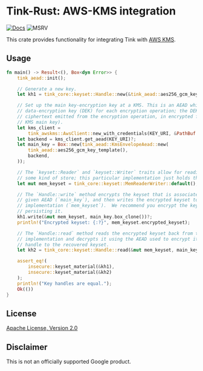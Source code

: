 # Tink-Rust: AWS-KMS integration

[![Docs](https://img.shields.io/badge/docs-rust-brightgreen?style=for-the-badge)](https://docs.rs/tink-awskms)
![MSRV](https://img.shields.io/badge/rustc-1.56+-yellow?style=for-the-badge)

This crate provides functionality for integrating Tink with [AWS KMS](https://aws.amazon.com/kms/).

## Usage

<!-- prettier-ignore-start -->
[embedmd]:# (../../examples/kms/src/main.rs Rust /fn main/ /^}/)
```Rust
fn main() -> Result<(), Box<dyn Error>> {
    tink_aead::init();

    // Generate a new key.
    let kh1 = tink_core::keyset::Handle::new(&tink_aead::aes256_gcm_key_template())?;

    // Set up the main key-encryption key at a KMS. This is an AEAD which will generate a new
    // data-encryption key (DEK) for each encryption operation; the DEK is included in the
    // ciphertext emitted from the encryption operation, in encrypted form (encrypted by the
    // KMS main key).
    let kms_client =
        tink_awskms::AwsClient::new_with_credentials(KEY_URI, &PathBuf::from(CRED_INI_FILE))?;
    let backend = kms_client.get_aead(KEY_URI)?;
    let main_key = Box::new(tink_aead::KmsEnvelopeAead::new(
        tink_aead::aes256_gcm_key_template(),
        backend,
    ));

    // The `keyset::Reader` and `keyset::Writer` traits allow for reading/writing a keyset to
    // some kind of store; this particular implementation just holds the keyset in memory.
    let mut mem_keyset = tink_core::keyset::MemReaderWriter::default();

    // The `Handle::write` method encrypts the keyset that is associated with the handle, using the
    // given AEAD (`main_key`), and then writes the encrypted keyset to the `keyset::Writer`
    // implementation (`mem_keyset`).  We recommend you encrypt the keyset handle before
    // persisting it.
    kh1.write(&mut mem_keyset, main_key.box_clone())?;
    println!("Encrypted keyset: {:?}", mem_keyset.encrypted_keyset);

    // The `Handle::read` method reads the encrypted keyset back from the `keyset::Reader`
    // implementation and decrypts it using the AEAD used to encrypt it (`main_key`), giving a
    // handle to the recovered keyset.
    let kh2 = tink_core::keyset::Handle::read(&mut mem_keyset, main_key)?;

    assert_eq!(
        insecure::keyset_material(&kh1),
        insecure::keyset_material(&kh2)
    );
    println!("Key handles are equal.");
    Ok(())
}
```
<!-- prettier-ignore-end -->

## License

[Apache License, Version 2.0](http://www.apache.org/licenses/LICENSE-2.0)

## Disclaimer

This is not an officially supported Google product.
